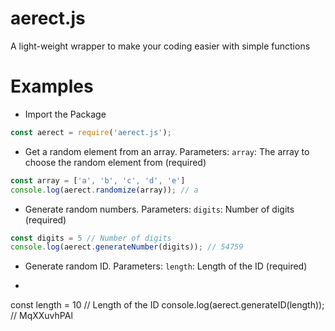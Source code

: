 # aerect.js
A light-weight wrapper to make your coding easier with simple functions

# Examples
- Import the Package
```js
const aerect = require('aerect.js');
```
- Get a random element from an array. Parameters: `array`: The array to choose the random element from (required)
```js
const array = ['a', 'b', 'c', 'd', 'e']
console.log(aerect.randomize(array)); // a
```
- Generate random numbers. Parameters: `digits`: Number of digits (required)
```js
const digits = 5 // Number of digits
console.log(aerect.generateNumber(digits)); // 54759
```
- Generate random ID. Parameters: `length`: Length of the ID (required)
- ```js
const length = 10 // Length of the ID
console.log(aerect.generateID(length)); // MqXXuvhPAl
```
